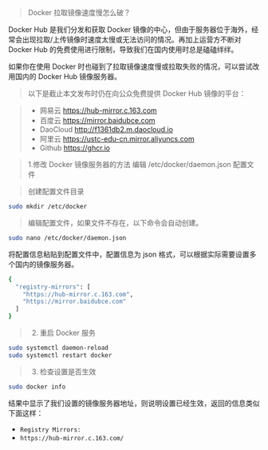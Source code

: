 > Docker 拉取镜像速度慢怎么破？

Docker Hub 是我们分发和获取 Docker 镜像的中心，但由于服务器位于海外，经常会出现拉取/上传镜像时速度太慢或无法访问的情况。再加上运营方不断对 Docker Hub 的免费使用进行限制，导致我们在国内使用时总是磕磕绊绊。

如果你在使用 Docker 时也碰到了拉取镜像速度慢或拉取失败的情况，可以尝试改用国内的 Docker Hub 镜像服务器。

> 以下是截止本文发布时仍在向公众免费提供 Docker Hub 镜像的平台：

> - 网易云 https://hub-mirror.c.163.com
> - 百度云 https://mirror.baidubce.com
> - DaoCloud http://f1361db2.m.daocloud.io
> - 阿里云 https://ustc-edu-cn.mirror.aliyuncs.com
> - Github https://ghcr.io

> 1.修改 Docker 镜像服务器的方法
编辑 /etc/docker/daemon.json 配置文件

> 创建配置文件目录
```bash
sudo mkdir /etc/docker
```
> 编辑配置文件，如果文件不存在，以下命令会自动创建。
```bash
sudo nano /etc/docker/daemon.json
```

将配置信息粘贴到配置文件中，配置信息为 json 格式，可以根据实际需要设置多个国内的镜像服务器。
```bash
{
  "registry-mirrors": [
    "https://hub-mirror.c.163.com",
    "https://mirror.baidubce.com"
  ]
}
```
> 2. 重启 Docker 服务
```bash
sudo systemctl daemon-reload 
sudo systemctl restart docker
```
> 3. 检查设置是否生效
```bash
sudo docker info
```
结果中显示了我们设置的镜像服务器地址，则说明设置已经生效，返回的信息类似下面这样：

- `Registry Mirrors:`
- `https://hub-mirror.c.163.com/`